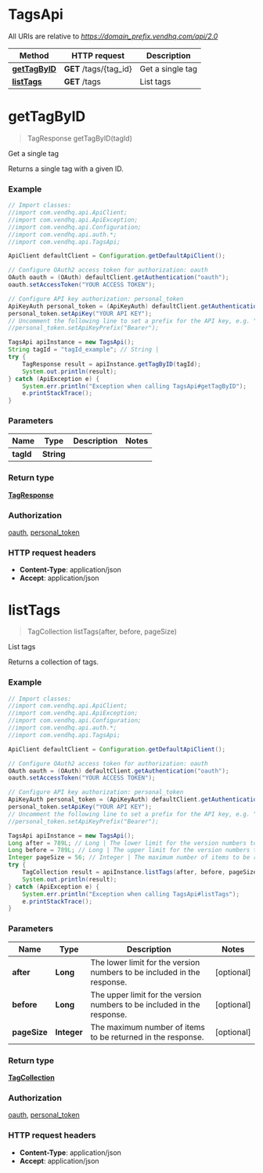# TagsApi

All URIs are relative to *https://domain_prefix.vendhq.com/api/2.0*

Method | HTTP request | Description
------------- | ------------- | -------------
[**getTagByID**](TagsApi.md#getTagByID) | **GET** /tags/{tag_id} | Get a single tag
[**listTags**](TagsApi.md#listTags) | **GET** /tags | List tags


<a name="getTagByID"></a>
# **getTagByID**
> TagResponse getTagByID(tagId)

Get a single tag

Returns a single tag with a given ID.

### Example
```java
// Import classes:
//import com.vendhq.api.ApiClient;
//import com.vendhq.api.ApiException;
//import com.vendhq.api.Configuration;
//import com.vendhq.api.auth.*;
//import com.vendhq.api.TagsApi;

ApiClient defaultClient = Configuration.getDefaultApiClient();

// Configure OAuth2 access token for authorization: oauth
OAuth oauth = (OAuth) defaultClient.getAuthentication("oauth");
oauth.setAccessToken("YOUR ACCESS TOKEN");

// Configure API key authorization: personal_token
ApiKeyAuth personal_token = (ApiKeyAuth) defaultClient.getAuthentication("personal_token");
personal_token.setApiKey("YOUR API KEY");
// Uncomment the following line to set a prefix for the API key, e.g. "Bearer" (defaults to null)
//personal_token.setApiKeyPrefix("Bearer");

TagsApi apiInstance = new TagsApi();
String tagId = "tagId_example"; // String | 
try {
    TagResponse result = apiInstance.getTagByID(tagId);
    System.out.println(result);
} catch (ApiException e) {
    System.err.println("Exception when calling TagsApi#getTagByID");
    e.printStackTrace();
}
```

### Parameters

Name | Type | Description  | Notes
------------- | ------------- | ------------- | -------------
 **tagId** | **String**|  |

### Return type

[**TagResponse**](TagResponse.md)

### Authorization

[oauth](../README.md#oauth), [personal_token](../README.md#personal_token)

### HTTP request headers

 - **Content-Type**: application/json
 - **Accept**: application/json

<a name="listTags"></a>
# **listTags**
> TagCollection listTags(after, before, pageSize)

List tags

Returns a collection of tags.

### Example
```java
// Import classes:
//import com.vendhq.api.ApiClient;
//import com.vendhq.api.ApiException;
//import com.vendhq.api.Configuration;
//import com.vendhq.api.auth.*;
//import com.vendhq.api.TagsApi;

ApiClient defaultClient = Configuration.getDefaultApiClient();

// Configure OAuth2 access token for authorization: oauth
OAuth oauth = (OAuth) defaultClient.getAuthentication("oauth");
oauth.setAccessToken("YOUR ACCESS TOKEN");

// Configure API key authorization: personal_token
ApiKeyAuth personal_token = (ApiKeyAuth) defaultClient.getAuthentication("personal_token");
personal_token.setApiKey("YOUR API KEY");
// Uncomment the following line to set a prefix for the API key, e.g. "Bearer" (defaults to null)
//personal_token.setApiKeyPrefix("Bearer");

TagsApi apiInstance = new TagsApi();
Long after = 789L; // Long | The lower limit for the version numbers to be included in the response.
Long before = 789L; // Long | The upper limit for the version numbers to be included in the response.
Integer pageSize = 56; // Integer | The maximum number of items to be returned in the response.
try {
    TagCollection result = apiInstance.listTags(after, before, pageSize);
    System.out.println(result);
} catch (ApiException e) {
    System.err.println("Exception when calling TagsApi#listTags");
    e.printStackTrace();
}
```

### Parameters

Name | Type | Description  | Notes
------------- | ------------- | ------------- | -------------
 **after** | **Long**| The lower limit for the version numbers to be included in the response. | [optional]
 **before** | **Long**| The upper limit for the version numbers to be included in the response. | [optional]
 **pageSize** | **Integer**| The maximum number of items to be returned in the response. | [optional]

### Return type

[**TagCollection**](TagCollection.md)

### Authorization

[oauth](../README.md#oauth), [personal_token](../README.md#personal_token)

### HTTP request headers

 - **Content-Type**: application/json
 - **Accept**: application/json

